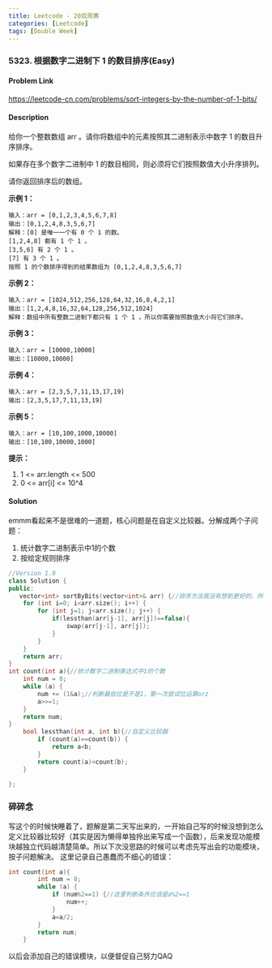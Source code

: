 ```yaml
---
title: Leetcode - 20双周赛
categories: [Leetcode]
tags: [Double Week]
---
```


### 5323. 根据数字二进制下 1 的数目排序(Easy)

#### Problem Link
https://leetcode-cn.com/problems/sort-integers-by-the-number-of-1-bits/
#### Description
给你一个整数数组 arr 。请你将数组中的元素按照其二进制表示中数字 1 的数目升序排序。

如果存在多个数字二进制中 1 的数目相同，则必须将它们按照数值大小升序排列。

请你返回排序后的数组。

 <!--more-->

**示例 1：**
```
输入：arr = [0,1,2,3,4,5,6,7,8]
输出：[0,1,2,4,8,3,5,6,7]
解释：[0] 是唯一一个有 0 个 1 的数。
[1,2,4,8] 都有 1 个 1 。
[3,5,6] 有 2 个 1 。
[7] 有 3 个 1 。
按照 1 的个数排序得到的结果数组为 [0,1,2,4,8,3,5,6,7]
```
**示例 2：**
```
输入：arr = [1024,512,256,128,64,32,16,8,4,2,1]
输出：[1,2,4,8,16,32,64,128,256,512,1024]
解释：数组中所有整数二进制下都只有 1 个 1 ，所以你需要按照数值大小将它们排序。
```
**示例 3：**
```
输入：arr = [10000,10000]
输出：[10000,10000]
```
**示例 4：**
```
输入：arr = [2,3,5,7,11,13,17,19]
输出：[2,3,5,17,7,11,13,19]
```
**示例 5：**
```
输入：arr = [10,100,1000,10000]
输出：[10,100,10000,1000]
```
 

**提示：**

1. 1 <= arr.length <= 500
2. 0 <= arr[i] <= 10^4

#### Solution
emmm看起来不是很难的一道题，核心问题是在自定义比较器。分解成两个子问题：
1. 统计数字二进制表示中1的个数
2. 按给定规则排序
```c++
//Version 1.0
class Solution {
public:
   vector<int> sortByBits(vector<int>& arr) {//排序方法我没有想到更好的，所以用了冒泡排序
    for (int i=0; i<arr.size(); i++) {
        for (int j=1; j<arr.size(); j++) {
            if(lessthan(arr[j-1], arr[j])==false){
                swap(arr[j-1], arr[j]);
            }
        }
    }
    return arr;
}
int count(int a){//统计数字二进制表达式中1的个数
    int num = 0;
    while (a) {
        num += (1&a);//判断最低位是不是1，第一次尝试位运算orz
        a>>=1;
    }
    return num;
}
    bool lessthan(int a, int b){//自定义比较器
        if (count(a)==count(b)) {
            return a<b;
        }
        return count(a)<count(b);
    }
    
};
```

### 碎碎念
写这个的时候快睡着了，题解是第二天写出来的，一开始自己写的时候没想到怎么定义比较器比较好（其实是因为懒得单独拎出来写成一个函数），后来发现功能模块越独立代码越清楚简单。所以下次没思路的时候可以考虑先写出会的功能模块，按子问题解决。
这里记录自己愚蠢而不细心的错误：
```c++
int count(int a){
        int num = 0;
        while (a) {
            if (num%2==1) {//这里判断条件应该是a%2==1
                num++;
            }
            a=a/2;
        }
        return num;
    }
```
以后会添加自己的错误模块，以便督促自己努力QAQ




